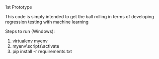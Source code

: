 1st Prototype

This code is simply intended to get the ball rolling in terms of developing regression testing with machine learning

Steps to run (Windows):

1. virtualenv myenv
2. myenv\scripts\activate
3. pip install -r requirements.txt
